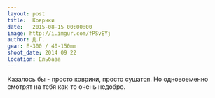 ```yaml
---
layout: post
title:  Коврики
date:   2015-08-15 00:00:00
image: http://i.imgur.com/fPSvEYj
author: Д.Г.
gear: E-300 / 40-150mm
shoot_date: 2014 09 22
location: Ельбаза
---
```


Казалось бы - просто коврики, просто сушатся. Но одновоеменно смотрят на тебя как-то очень недобро.

